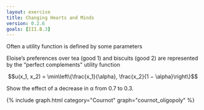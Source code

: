 ```yaml
---
layout: exercise
title: Changing Hearts and Minds
version: 0.2.6
goals: [III.B.3]
---
```



Often a utility function is defined 
by some parameters

Eloise’s preferences over tea (good 1) and biscuits (good 2) are represented by the “perfect
complements" utility function 

   $$u(x_1, x_2) = \min\left\{\frac{x_1}{\alpha}, \frac{x_2}{1 − \alpha}\right\}$$

   Show the effect of a decrease in α from $0.7$ to $0.3$.

{% include graph.html category="Cournot" graph="cournot_oligopoly" %}
